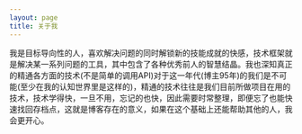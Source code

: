 ```yaml
---
layout: page
title: 关于我 
---
```


我是目标导向性的人，喜欢解决问题的同时解锁新的技能成就的快感，技术框架就是解决某一系列问题的工具，其中包含了各种优秀前人的智慧结晶。我也深知真正的精通各方面的技术(不是简单的调用API)对于这一年代(博主95年)的我们是不可能(至少在我的认知世界里是这样的)，精通的技术往往是我们目前所做项目在用的技术，技术学得快，一旦不用，忘记的也快，因此需要时常整理，即便忘了也能快速找回存档点，这就是博客存在的意义，如果在这个基础上还能帮助其他的人，我会更开心。
